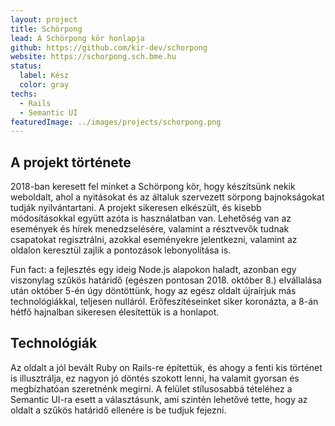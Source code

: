 ```yaml
---
layout: project
title: Schörpong
lead: A Schörpong kör honlapja
github: https://github.com/kir-dev/schorpong
website: https://schorpong.sch.bme.hu
status:
  label: Kész
  color: gray
techs:
  - Rails
  - Semantic UI
featuredImage: ../images/projects/schorpong.png
---
```


## A projekt története

2018-ban keresett fel minket a Schörpong kör, hogy készítsünk nekik weboldalt, ahol a nyitásokat és az általuk szervezett sörpong bajnokságokat tudják nyilvántartani. A projekt sikeresen elkészült, és kisebb módosításokkal együtt azóta is használatban van. Lehetőség van az események és hírek menedzselésére, valamint a résztvevők tudnak csapatokat regisztrálni, azokkal eseményekre jelentkezni, valamint az oldalon keresztül zajlik a pontozások lebonyolítása is.

Fun fact: a fejlesztés egy ideig Node.js alapokon haladt, azonban egy viszonylag szűkös határidő (egészen pontosan 2018. október 8.) elvállalása után október 5-én úgy döntöttünk, hogy az egész oldalt újraírjuk más technológiákkal, teljesen nulláról. Erőfeszítéseinket siker koronázta, a 8-án hétfő hajnalban sikeresen élesítettük is a honlapot.

## Technológiák

Az oldalt a jól bevált Ruby on Rails-re építettük, és ahogy a fenti kis történet is illusztrálja, ez nagyon jó döntés szokott lenni, ha valamit gyorsan és megbízhatóan szeretnénk megírni. A felület stílusosabbá tételéhez a Semantic UI-ra esett a választásunk, ami szintén lehetővé tette, hogy az oldalt a szűkös határidő ellenére is be tudjuk fejezni.
